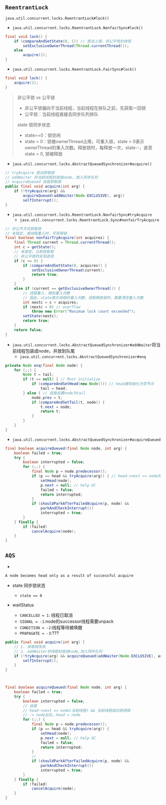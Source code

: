 ## `ReentrantLock`

`java.util.concurrent.locks.ReentrantLock#lock()`

- `java.util.concurrent.locks.ReentrantLock.NonfairSync#lock()`

```java
final void lock() {
    if (compareAndSetState(0, 1)) // 尝试上锁，非公平性的体现
        setExclusiveOwnerThread(Thread.currentThread());
    else
        acquire(1);
}
```

- `java.util.concurrent.locks.ReentrantLock.FairSync#lock()`

```java
final void lock() {
    acquire(1);
}
```

> 非公平锁 vs 公平锁
>
> - 非公平锁偏向于当前线程，当前线程在排队之前，先获取一回锁
> - 公平锁：当前线程直接去同步队列排队
>
> state 锁同步状态
>
> - state==0：锁空闲
> - state > 0：锁被ownerThread占用，可重入锁，state > 0表示ownerThread的重入次数。释放锁时，每释放一次，state--，直至state = 0, 锁被释放

- `java.util.concurrent.locks.AbstractQueuedSynchronizer#acquire()`

```java
// tryAcquire 尝试获取锁
// addWaiter 将当前线程封装成node，放入同步队列
// acquireQueued 自旋获取锁
public final void acquire(int arg) {
    if (!tryAcquire(arg) &&
        acquireQueued(addWaiter(Node.EXCLUSIVE), arg))
        selfInterrupt();
}
```

- `java.util.concurrent.locks.ReentrantLock.NonfairSync#tryAcquire`
  - `java.util.concurrent.locks.ReentrantLock.Sync#nonfairTryAcquire`

```java
// 非公平方式获取锁
// 未锁定，或线程重入时，可获得锁
final boolean nonfairTryAcquire(int acquires) {
    final Thread current = Thread.currentThread();
    int c = getState();
    // 未锁定，立即获取锁
    // 非公平锁的实现途径
    if (c == 0) {
        if (compareAndSetState(0, acquires)) {
            setExclusiveOwnerThread(current);
            return true;
        }
    }
    else if (current == getExclusiveOwnerThread()) {
        // 线程重入，增加重入次数
        // 因此，state表示线程的重入次数，线程释放锁时，需要清空重入次数
        int nextc = c + acquires;
        if (nextc < 0) // overflow
            throw new Error("Maximum lock count exceeded");
        setState(nextc);
        return true;
    }
    return false;
}
```

- `java.util.concurrent.locks.AbstractQueuedSynchronizer#addWaiter`将当前线程包装成node，并放到队尾
  - `java.util.concurrent.locks.AbstractQueuedSynchronizer#enq`

```java
private Node enq(final Node node) {
    for (;;) {
        Node t = tail;
        if (t == null) { // Must initialize
            if (compareAndSetHead(new Node())) // head被初始化为空节点
                tail = head;
        } else { // 自旋设置node为tail
            node.prev = t;
            if (compareAndSetTail(t, node)) {
                t.next = node;
                return t;
            }
        }
    }
}
```

- `java.util.concurrent.locks.AbstractQueuedSynchronizer#acquireQueued`

```java
final boolean acquireQueued(final Node node, int arg) {
    boolean failed = true;
    try {
        boolean interrupted = false;
        for (;;) {
            final Node p = node.predecessor();
            if (p == head && tryAcquire(arg)) { // head->next == node时，自旋获取锁
                setHead(node);
                p.next = null; // help GC
                failed = false;
                return interrupted;
            }
            if (shouldParkAfterFailedAcquire(p, node) &&
                parkAndCheckInterrupt())
                interrupted = true;
        }
    } finally {
        if (failed)
            cancelAcquire(node);
    }
}
```





## `AQS`

- 

  ```
  A node becomes head only as a result of successful acquire
  ```

- state 同步锁状态

  - `state == 0 `

- waitStatus

  - `CANCELLED = 1`: 线程已取消
  - `SIGNAL = -1`:node的successor线程需要unpack
  - `CONDITION = -2`:线程等待被唤醒
  - `PROPAGATE = -3`:???

```java
public final void acquire(int arg) {
	// 1. 获取锁失败
	// 2. addWaiter将线程封装成node,加入同步队列
    if (!tryAcquire(arg) && acquireQueued(addWaiter(Node.EXCLUSIVE), arg)) {
    	selfInterrupt();
    }
}



final boolean acquireQueued(final Node node, int arg) {
    boolean failed = true;
    try {
        boolean interrupted = false;
        // 自旋
        // head->next == node(当前线程) && 当前线程成功获得锁
        // -> node出队，head = node
        for (;;) {
            final Node p = node.predecessor();
            if (p == head && tryAcquire(arg)) {
                setHead(node);
                p.next = null; // help GC
                failed = false;
                return interrupted;
            }
            // 
            if (shouldParkAfterFailedAcquire(p, node) &&
                parkAndCheckInterrupt())
                interrupted = true;
        }
    } finally {
        if (failed)
            cancelAcquire(node);
    }
}
```
